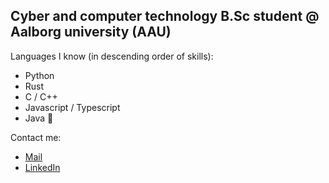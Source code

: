 ## Cyber and computer technology B.Sc student @ Aalborg university (AAU)

Languages I know (in descending order of skills):
  - Python
  - Rust
  - C / C++
  - Javascript / Typescript
  - Java 🤮


Contact me:
  - [Mail](slindauskands@gmail.com)
  - [LinkedIn](www.linkedin.com/in/sebastian-lindau-skands-b8b925238)


<!---
Lynet101/Lynet101 is a ✨ special ✨ repository because its `README.md` (this file) appears on your GitHub profile.
You can click the Preview link to take a look at your changes.
--->
